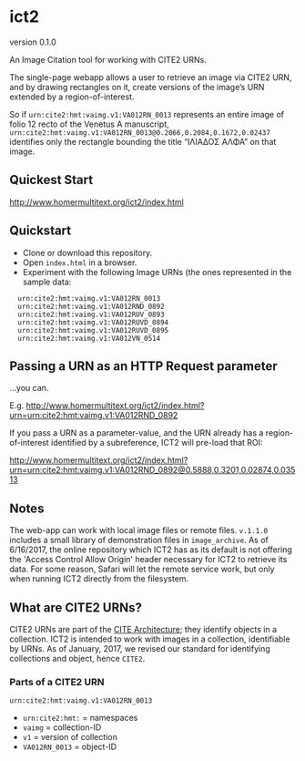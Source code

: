 # ict2

version 0.1.0

An Image Citation tool for working with CITE2 URNs.

The single-page webapp allows a user to retrieve an image via CITE2 URN, and by drawing rectangles on it, create versions of the image’s URN extended by a region-of-interest.

So if `urn:cite2:hmt:vaimg.v1:VA012RN_0013` represents an entire image of folio 12 recto of the Venetus A manuscript, `urn:cite2:hmt:vaimg.v1:VA012RN_0013@0.2066,0.2084,0.1672,0.02437` identifies only the rectangle bounding the title “ΙΛΙΑΔΟΣ ΑΛΦΑ” on that image.

## Quickest Start

<http://www.homermultitext.org/ict2/index.html>

## Quickstart

- Clone or download this repository.
- Open `index.html` in a browser.
- Experiment with the following Image URNs (the ones represented in the sample data:

~~~
  urn:cite2:hmt:vaimg.v1:VA012RN_0013
  urn:cite2:hmt:vaimg.v1:VA012RND_0892
  urn:cite2:hmt:vaimg.v1:VA012RUV_0893
  urn:cite2:hmt:vaimg.v1:VA012RUVD_0894
  urn:cite2:hmt:vaimg.v1:VA012RUVD_0895
  urn:cite2:hmt:vaimg.v1:VA012VN_0514
~~~

## Passing a URN as an HTTP Request parameter

…you can.

E.g. <http://www.homermultitext.org/ict2/index.html?urn=urn:cite2:hmt:vaimg.v1:VA012RND_0892>

If you pass a URN as a parameter-value, and the URN already has a region-of-interest identified by a subreference, ICT2 will pre-load that ROI:

<http://www.homermultitext.org/ict2/index.html?urn=urn:cite2:hmt:vaimg.v1:VA012RND_0892@0.5888,0.3201,0.02874,0.03513>

## Notes

The web-app can work with local image files or remote files. `v.1.1.0` includes a small library of demonstration files in `image_archive`. As of 6/16/2017, the online repository which ICT2 has as its default is not offering the 'Access Control Allow Origin' header necessary for ICT2 to retrieve its data. For some reason, Safari will let the remote service work, but only when running ICT2 directly from the filesystem.

## What are CITE2 URNs?

CITE2 URNs are part of the [CITE Architecture](http://cite-architecture.github.io); they identify objects in a collection. ICT2 is intended to work with images in a collection, identifiable by URNs. As of January, 2017, we revised our standard for identifying collections and object, hence `CITE2`.

### Parts of a CITE2 URN

`urn:cite2:hmt:vaimg.v1:VA012RN_0013`

- `urn:cite2:hmt:` = namespaces
- `vaimg` = collection-ID
- `v1` = version of collection
- `VA012RN_0013` = object-ID
